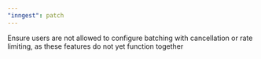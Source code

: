 ```yaml
---
"inngest": patch
---
```


Ensure users are not allowed to configure batching with cancellation or rate limiting, as these features do not yet function together

